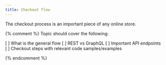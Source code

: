 ```yaml
---
title: Checkout flow
---
```


The checkout process is an important piece of any online store.

{% comment %}
Topic should cover the following:

[ ] What is the general flow
[ ] REST vs GraphQL
[ ] Important API endpoints
[ ] Checkout steps with relevant code samples/examples 

{% endcomment %}
